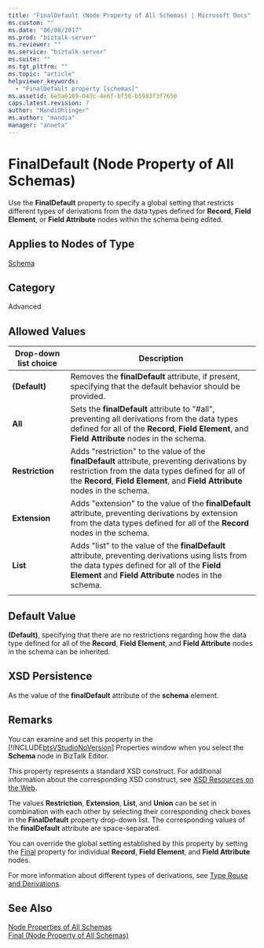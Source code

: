 ```yaml
---
title: "FinalDefault (Node Property of All Schemas) | Microsoft Docs"
ms.custom: ""
ms.date: "06/08/2017"
ms.prod: "biztalk-server"
ms.reviewer: ""
ms.service: "biztalk-server"
ms.suite: ""
ms.tgt_pltfrm: ""
ms.topic: "article"
helpviewer_keywords: 
  - "FinalDefault property [schemas]"
ms.assetid: 6e5a6169-043c-4e6f-bf58-b5983f3f7650
caps.latest.revision: 7
author: "MandiOhlinger"
ms.author: "mandia"
manager: "anneta"
---
```

# FinalDefault (Node Property of All Schemas)
Use the **FinalDefault** property to specify a global setting that restricts different types of derivations from the data types defined for **Record**, **Field Element**, or **Field Attribute** nodes within the schema being edited.  
  
## Applies to Nodes of Type  
 [Schema](../core/schema-node-properties.md)  
  
## Category  
 Advanced  
  
## Allowed Values  
  
|Drop-down list choice|Description|  
|----------------------------|-----------------|  
|**(Default)**|Removes the **finalDefault** attribute, if present, specifying that the default behavior should be provided.|  
|**All**|Sets the **finalDefault** attribute to "#all", preventing all derivations from the data types defined for all of the **Record**, **Field Element**, and **Field Attribute** nodes in the schema.|  
|**Restriction**|Adds "restriction" to the value of the **finalDefault** attribute, preventing derivations by restriction from the data types defined for all of the **Record**, **Field Element**, and **Field Attribute** nodes in the schema.|  
|**Extension**|Adds "extension" to the value of the **finalDefault** attribute, preventing derivations by extension from the data types defined for all of the **Record** nodes in the schema.|  
|**List**|Adds "list" to the value of the **finalDefault** attribute, preventing derivations using lists from the data types defined for all of the **Field Element** and **Field Attribute** nodes in the schema.|  
|||  
  
## Default Value  
 **(Default)**, specifying that there are no restrictions regarding how the data type defined for all of the **Record**, **Field Element**, and **Field Attribute** nodes in the schema can be inherited.  
  
## XSD Persistence  
 As the value of the **finalDefault** attribute of the **schema** element.  
  
## Remarks  
 You can examine and set this property in the [!INCLUDE[btsVStudioNoVersion](../includes/btsvstudionoversion-md.md)] Properties window when you select the **Schema** node in BizTalk Editor.  
  
 This property represents a standard XSD construct. For additional information about the corresponding XSD construct, see [XSD Resources on the Web](../core/xsd-resources-on-the-web.md).  
  
 The values **Restriction**, **Extension**, **List**, and **Union** can be set in combination with each other by selecting their corresponding check boxes in the **FinalDefault** property drop-down list. The corresponding values of the **finalDefault** attribute are space-separated.  
  
 You can override the global setting established by this property by setting the [Final](../core/final-node-property-of-all-schemas.md) property for individual **Record**, **Field Element**, and **Field Attribute** nodes.  
  
 For more information about different types of derivations, see [Type Reuse and Derivations](../core/type-reuse-and-derivations.md).  
  
## See Also  
 [Node Properties of All Schemas](../core/node-properties-of-all-schemas.md)   
 [Final (Node Property of All Schemas)](../core/final-node-property-of-all-schemas.md)